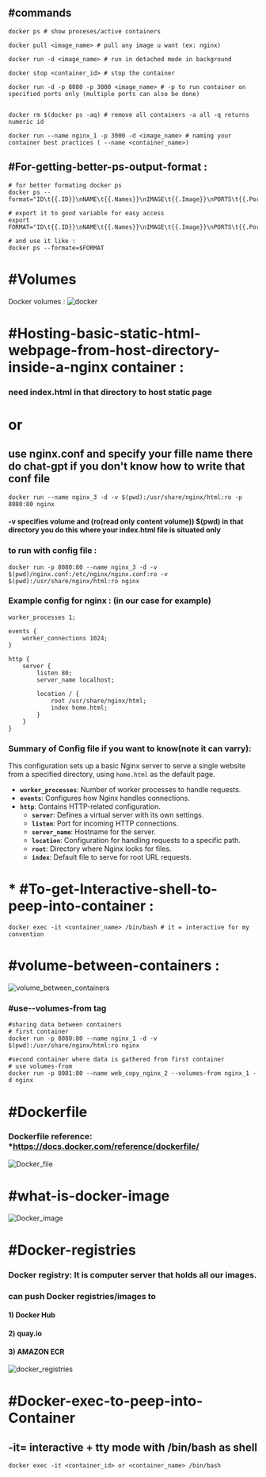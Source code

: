 
## #commands
~~~
docker ps # show proceses/active containers

docker pull <image_name> # pull any image u want (ex: nginx)

docker run -d <image_name> # run in detached mode in background

docker stop <container_id> # stop the container

docker run -d -p 8080 -p 3000 <image_name> # -p to run container on specified ports only (multiple ports can also be done)


docker rm $(docker ps -aq) # remove all containers -a all -q returns numeric id

docker run --name nginx_1 -p 3000 -d <image_name> # naming your container best practices ( --name <container_name>)

~~~

## #For-getting-better-ps-output-format :

~~~
# for better formating docker ps 
docker ps --format="ID\t{{.ID}}\nNAME\t{{.Names}}\nIMAGE\t{{.Image}}\nPORTS\t{{.Ports}}\nCOMMAND\t{{.Command}}\nCREATED\t{{.CreatedAt}}\nSTATUS\t{{.Status}}\n"

# export it to good variable for easy access 
export FORMAT="ID\t{{.ID}}\nNAME\t{{.Names}}\nIMAGE\t{{.Image}}\nPORTS\t{{.Ports}}\nCOMMAND\t{{.Command}}\nCREATED\t{{.CreatedAt}}\nSTATUS\t{{.Status}}\n"

# and use it like : 
docker ps --formate=$FORMAT

~~~

#  #Volumes 
Docker volumes :
![docker](docker_volumes.png)

# #Hosting-basic-static-html-webpage-from-host-directory-inside-a-nginx container :

### need index.html in that directory to host static page
# or 
## use nginx.conf and specify your fille name there do chat-gpt if you don't know how to write that conf file 


~~~
docker run --name nginx_3 -d -v $(pwd):/usr/share/nginx/html:ro -p 8080:80 nginx
~~~

#### -v specifies volume  and (ro(read only content volume)) $(pwd) in that directory you do this where your index.html file is situated only

### to run with config file :

~~~
docker run -p 8080:80 --name nginx_3 -d -v $(pwd)/nginx.conf:/etc/nginx/nginx.conf:ro -v $(pwd):/usr/share/nginx/html:ro nginx
~~~

### Example config for nginx : (in our case for example)

~~~
worker_processes 1;

events {
    worker_connections 1024;
}

http {
    server {
        listen 80;
        server_name localhost;

        location / {
            root /usr/share/nginx/html;
            index home.html;
        }
    }
}
~~~

### Summary  of Config file if you want to know(note it can varry):

This configuration sets up a basic Nginx server to serve a single website from a specified directory, using `home.html` as the default page.

- **`worker_processes`**: Number of worker processes to handle requests.
- **`events`**: Configures how Nginx handles connections.
- **`http`**: Contains HTTP-related configuration.
    - **`server`**: Defines a virtual server with its own settings.
    - **`listen`**: Port for incoming HTTP connections.
    - **`server_name`**: Hostname for the server.
    - **`location`**: Configuration for handling requests to a specific path.
    - **`root`**: Directory where Nginx looks for files.
    - **`index`**: Default file to serve for root URL requests.



#  * #To-get-Interactive-shell-to-peep-into-container :


~~~
docker exec -it <container_name> /bin/bash # it = interactive for my convention
~~~


# #volume-between-containers :
 ![volume_between_containers](volumes_bet_containers_docker.png)

###  #use--volumes-from tag  
~~~
#sharing data between containers 
# first container
docker run -p 8080:80 --name nginx_1 -d -v $(pwd):/usr/share/nginx/html:ro nginx

#second container where data is gathered from first container
# use volumes-from
docker run -p 8081:80 --name web_copy_nginx_2 --volumes-from nginx_1 -d nginx 

~~~



#  #Dockerfile 

### Dockerfile reference: *https://docs.docker.com/reference/dockerfile/


 ![Docker_file](Dockerfile.png)

# #what-is-docker-image

![Docker_image](docker_image.png)

# #Docker-registries

### Docker registry: It is computer server that holds all our  images. 

### can push Docker registries/images to 
#### 1) Docker Hub
#### 2) quay.io
#### 3) AMAZON ECR

![docker_registries](Docker_registries.png)



# #Docker-exec-to-peep-into-Container

## -it= interactive + tty mode  with /bin/bash as shell 

~~~
docker exec -it <container_id> or <container_name> /bin/bash 
~~~
